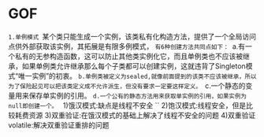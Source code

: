 # GOF
``1.单例模式
  ``某个类只能生成一个实例，该类私有化构造方法，提供了一个全局访问点供外部获取该实例，其拓展是有限多例模式，
  ``有6种创建方法共同点如下：
  ``a.有一个私有的无参构造函数，这可以防止其他类实例化它，而且单例类也不应该被继承，如果单例类允许继承那么每个子类都可以创建实例，这就违背了Singleton模式“唯一实例”的初衷。
  ``b.单例类被定义为sealed,就像前面提到的该类不应该被继承，所以为了保险起见可以把该类定义成不允许派生，但没有要求一定要这样定义。
  ``c.一个静态的变量用来保存单实例的引用。
  ``d.一个公有的静态方法用来获取单实例的引用，如果实例为null即创建一个。
  ``    1)饿汉模式:缺点是线程不安全
  ``    2)饱汉模式:线程安全，但是比较耗费资源
        3)双重验证:在饿汉模式的基础上解决了线程不安全的问题
        4)双重验证volatile:解决双重验证重排的问题
